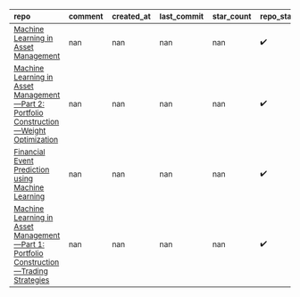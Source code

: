 | <sub>repo</sub>                                                                                                                                   | <sub>comment</sub>   | <sub>created_at</sub>   | <sub>last_commit</sub>   | <sub>star_count</sub>   | <sub>repo_status</sub>        | <sub>rating</sub>   |
|:--------------------------------------------------------------------------------------------------------------------------------------------------|:---------------------|:------------------------|:-------------------------|:------------------------|:------------------------------|:--------------------|
| <sub>[Machine Learning in Asset Management](https://papers.ssrn.com/sol3/papers.cfm?abstract_id=3420952)</sub>                                    | <sub>nan</sub>       | <sub>nan</sub>          | <sub>nan</sub>           | <sub>nan</sub>          | <sub>:heavy_check_mark:</sub> | <sub></sub>         |
| <sub>[Machine Learning in Asset Management—Part 2: Portfolio Construction—Weight Optimization](https://jfds.pm-research.com/content/2/2/17)</sub> | <sub>nan</sub>       | <sub>nan</sub>          | <sub>nan</sub>           | <sub>nan</sub>          | <sub>:heavy_check_mark:</sub> | <sub></sub>         |
| <sub>[Financial Event Prediction using Machine Learning](https://papers.ssrn.com/sol3/papers.cfm?abstract_id=3481555)</sub>                       | <sub>nan</sub>       | <sub>nan</sub>          | <sub>nan</sub>           | <sub>nan</sub>          | <sub>:heavy_check_mark:</sub> | <sub></sub>         |
| <sub>[Machine Learning in Asset Management—Part 1: Portfolio Construction—Trading Strategies](https://jfds.pm-research.com/content/2/1/10)</sub>  | <sub>nan</sub>       | <sub>nan</sub>          | <sub>nan</sub>           | <sub>nan</sub>          | <sub>:heavy_check_mark:</sub> | <sub></sub>         |